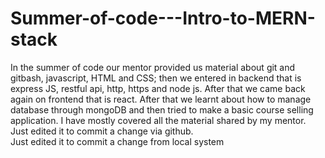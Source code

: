 # Summer-of-code---Intro-to-MERN-stack
In the summer of code our mentor provided us material about git and gitbash, javascript, HTML and CSS; then we entered in backend that is express JS, restful api, http, https and node js. After that we came back again on frontend that is react. After that we learnt about how to manage database through mongoDB and then tried to make a basic course selling application.
I have mostly covered all the material shared by my mentor.
<br>
Just edited it to commit a change via github.
<br>
Just edited it to commit a change from local system
<br>
